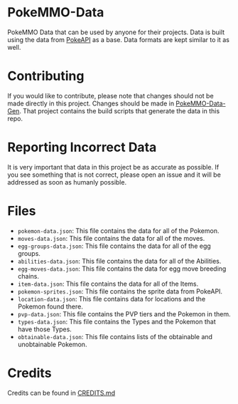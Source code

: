 # PokeMMO-Data
PokeMMO Data that can be used by anyone for their projects. Data is built using the data from [PokeAPI](https://pokeapi.co/) as a base. Data formats are kept similar to it as well.

# Contributing
If you would like to contribute, please note that changes should not be made directly in this project. Changes should be made in [PokeMMO-Data-Gen](https://github.com/PokeVengers/PokeMMO-Data-Gen). That project contains the build scripts that generate the data in this repo.

# Reporting Incorrect Data
It is very important that data in this project be as accurate as possible. If you see something that is not correct, please open an issue and it will be addressed as soon as humanly possible.

# Files
- `pokemon-data.json`: This file contains the data for all of the Pokemon.
- `moves-data.json`: This file contains the data for all of the moves.
- `egg-groups-data.json`: This file contains the data for all of the egg groups.
- `abilities-data.json`: This file contains the data for all of the Abilities.
- `egg-moves-data.json`: This file contains the data for egg move breeding chains.
- `item-data.json`: This file contains the data for all of the Items.
- `pokemon-sprites.json`: This file contains the sprite data from PokeAPI.
- `location-data.json`: This file contains data for locations and the Pokemon found there.
- `pvp-data.json`: This file contains the PVP tiers and the Pokemon in them.
- `types-data.json`: This file contains the Types and the Pokemon that have those Types.
- `obtainable-data.json`: This file contains lists of the obtainable and unobtainable Pokemon.

# Credits
Credits can be found in [CREDITS.md](https://github.com/PokeVengers/PokeMMO-Data/blob/main/CREDITS.md)